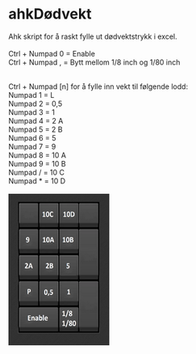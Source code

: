 # ahkDødvekt
Ahk skript for å raskt fylle ut dødvektstrykk i excel.
<br />
<br />
Ctrl + Numpad 0 = Enable <br />
Ctrl + Numpad , = Bytt mellom 1/8 inch og 1/80 inch <br />

<br /> 
Ctrl + Numpad [n] for å fylle inn vekt til følgende lodd:<br />
Numpad 1 = L<br />
Numpad 2 = 0,5<br />
Numpad 3 = 1<br />
Numpad 4 = 2 A<br />
Numpad 5 = 2 B<br />
Numpad 6 = 5<br />
Numpad 7 = 9<br />
Numpad 8 = 10 A<br />
Numpad 9 = 10 B<br />
Numpad / = 10 C<br />
Numpad * = 10 D<br />
 <br /> 
<img src="https://github.com/danverl/ahkD-dvekt/blob/main/dep_9897576-Close-up-numpad-1968047146.png" height="300" width="200" >
